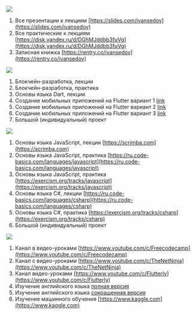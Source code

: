 ![](https://i.ibb.co/vXTWw40/Focus-on-Small-Steps-1584-x-396-px.jpg)

1. Все презентации к лекциям [https://slides.com/ivansedov](https://slides.com/ivansedov)
2. Все практические к лекциям [https://disk.yandex.ru/d/DGhMJddbb3fuVg](https://disk.yandex.ru/d/DGhMJddbb3fuVg)
3. Записная книжка [https://rentry.co/ivansedov](https://rentry.co/ivansedov)

![](https://i.ibb.co/y8XZ7tb/Untitled-1.jpg)

1. Блокчейн-разработка, лекции
2. Блокчейн-разработка, практика
3. Основы языка Dart, лекции
4. Создание мобильных приложений на Flutter вариант 1 [link](https://www.youtube.com/watch?v=1ukSR1GRtMU&list=PL4cUxeGkcC9jLYyp2Aoh6hcWuxFDX6PBJ)
5. Создание мобильных приложений на Flutter вариант 2 [link](https://www.youtube.com/watch?v=cpkSVwf75-k&list=PL6lh8cTntlDiLlH_rHl5F0JOy_gRm_Wa4)
6. Создание мобильных приложений на Flutter вариант 3 [link](https://www.youtube.com/watch?v=sOYGLk3A6NQ&list=PLyaYkfwvXhRKjYAIO4_J_IcHtAXUR_1ci)
7. Большой (индивидуальный) проект

![](https://i.ibb.co/y6K6p4d/Untitled-2.jpg)

1. Основы языка JavaScript, лекции [https://scrimba.com](https://scrimba.com)
2. Основы языка JavaScript, практика [https://ru.code-basics.com/languages/javascript](https://ru.code-basics.com/languages/javascript)
3. Основы языка JavaScript, практика [https://exercism.org/tracks/javascript](https://exercism.org/tracks/javascript)
4. Основы языка C#, лекции [https://ru.code-basics.com/languages/csharp](https://ru.code-basics.com/languages/csharp)
5. Основы языка C#, практика [https://exercism.org/tracks/csharp](https://exercism.org/tracks/csharp)
6. Большой (индивидуальный) проект


![](https://i.ibb.co/3F11kVM/2021-11-26-19-16-45.png)

1. Канал в видео-уроками [https://www.youtube.com/c/Freecodecamp](https://www.youtube.com/c/Freecodecamp)
2. Канал с видео-уроками [https://www.youtube.com/c/TheNetNinja](https://www.youtube.com/c/TheNetNinja)
3. Канал видео-уроками [https://www.youtube.com/c/Flutterly](https://www.youtube.com/c/Flutterly)
4. Изучение английского языка [полная версия](https://www.youtube.com/playlist?list=PL66DIGaegedqtRaxfVsk6vH5dBDuL5w92)
5. Изучение английского языка [сокращенная версия](https://www.youtube.com/playlist?list=PL66DIGaegedqVBwaauzKVk7DNqIFaXrN_)
6. Изучение машинного обучения [https://www.kaggle.com](https://www.kaggle.com)
